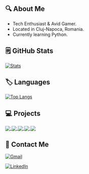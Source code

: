 ## :mag: About Me

  * Tech Enthusiast & Avid Gamer.
  * Located in Cluj-Napoca, Romania.
  * Currently learning Python.

## :spiral_notepad: GitHub Stats

[![Stats](https://github-readme-stats.vercel.app/api?username=BogdanOtava&theme=merko&hide_title=True)](https://github.com/BogdanOtava)

## :label: Languages

[![Top Langs](https://github-readme-stats.vercel.app/api/top-langs/?username=BogdanOtava&layout=compact&theme=merko&hide_title=True)](https://github.com/BogdanOtava)

## :computer: Projects

<a href="https://github.com/BogdanOtava/Twitter-Scraping">
  <img align="center" src="https://github-readme-stats.vercel.app/api/pin/?username=BogdanOtava&repo=Twitter-Scraping&theme=merko" />
</a>
<a href="https://github.com/BogdanOtava/GUI-Currency-Converter">
  <img align="center" src="https://github-readme-stats.vercel.app/api/pin/?username=BogdanOtava&repo=GUI-Currency-Converter&theme=merko" />
</a>
<a href="https://github.com/BogdanOtava/Steam-Scraper">
  <img align="center" src="https://github-readme-stats.vercel.app/api/pin/?username=BogdanOtava&repo=Steam-Scraper&theme=merko" />
</a>
<a href="https://github.com/BogdanOtava/QR-Code-Generator">
  <img align="center" src="https://github-readme-stats.vercel.app/api/pin/?username=BogdanOtava&repo=QR-Code-Generator&theme=merko" />
</a>
<a href="https://github.com/BogdanOtava/Netflix-Report">
  <img align="center" src="https://github-readme-stats.vercel.app/api/pin/?username=BogdanOtava&repo=Netflix-Report&theme=merko" />
</a>

## :email: Contact Me

[![Gmail](https://img.shields.io/badge/Gmail-D14836?style=for-the-badge&logo=gmail&logoColor=white)](mailto:bogdanotava097@gmail.com)

[![LinkedIn](https://img.shields.io/badge/linkedin-%230077B5.svg?style=for-the-badge&logo=linkedin&logoColor=white)](https://www.linkedin.com/in/bogdan-otav%C4%83-26087b23b/)
